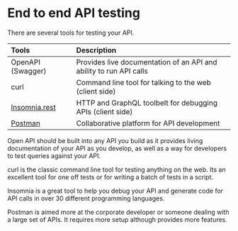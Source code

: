 # End to end API testing

There are several tools for testing your API.

| Tools                                   | Description                                                        |
|:----------------------------------------|:-------------------------------------------------------------------|
| OpenAPI (Swagger)                       | Provides live documentation of an API and ability to run API calls |
| curl                                    | Command line tool for talking to the web (client side)             |
| [Insomnia.rest](https://insomnia.rest/) | HTTP and GraphQL toolbelt for debugging APIs (client side)         |
| [Postman](https://www.getpostman.com/)  | Collaborative platform for API development                         |


Open API should be built into any API you build as it provides living documentation of your API as you develop, as well as a way for developers to test queries against your API.

curl is the classic command line tool for testing anything on the web.  Its an excellent tool for one off tests or for writing a batch of tests in a script.

Insomnia is a great tool to help you debug your API and generate code for API calls in over 30 different programming languages.

Postman is aimed more at the corporate developer or someone dealing with a large set of APIs.  It requires more setup although provides more features.
